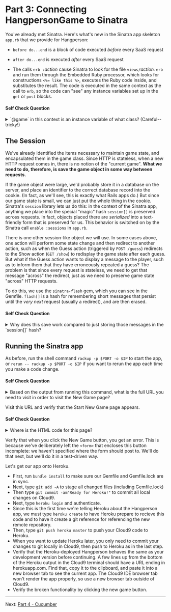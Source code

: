 
Part 3: Connecting HangpersonGame to Sinatra
============================================

You've already met Sinatra.  Here's what's new in the Sinatra app
skeleton `app.rb` that we provide for Hangperson:

* `before do...end` is a block of code executed *before* every SaaS
request

* `after do...end` is executed *after* every SaaS request
 
* The calls  `erb :`*action* cause Sinatra to look for the file
`views/`*action*`.erb` and run them through the Embedded Ruby processor,
which looks for constructions `<%= like this %>`, executes the Ruby code
inside, and substitutes the result.  The code is executed in the same
context as the call to `erb`, so the code can "see" any instance
variables set up in the `get` or `post` blocks.

#### Self Check Question

<details>
  <summary>`@game` in this context is an instance variable of what
class?  (Careful-- tricky!)</summary>
  <p><blockquote>It's an instance variable of the `HangpersonApp` class in the app.rb file.  Remember we are dealing
with two Ruby classes here: the `HangpersonGame` class encapsulates
the game logic itself (that is, the Model in model-view-controller),
whereas `HangpersonApp` encapsulates the logic that lets us deliver
the game as SaaS (you can roughly think of it as the Controller logic
plus the ability to render the views via `erb`).</blockquote></p>
</details>

The Session
-----------

We've already identified the items necessary to maintain game state, and
encapsulated them in the game class.
Since HTTP is stateless, when a new HTTP request comes in, there is no
notion of the "current game".  **What we need to do, therefore, is save the game
object in some way between requests.**

If the game object were large, we'd probably store it in a database on
the server, and place an identifier to the correct database record into
the cookie.  (In fact, as we'll see, this is exactly what Rails apps
do.)
But since our game state is small, we can just put the whole
thing in the cookie.  Sinatra's `session` library lets us do this: in
the context of the Sinatra app, anything we place into the special
"magic" hash `session[]` is preserved across requests.  In fact,
objects placed there are *serialized* into a text-friendly form that is
preserved for us.  This behavior is switched on by the Sinatra call
`enable :sessions` in `app.rb`.

There is one other session-like object we will use.  In some cases
above, one action will perform some state change and then redirect to
another action, such as when the Guess action (triggered by `POST
/guess`) redirects to the Show action (`GET /show`) to redisplay the
game state after each guess.  But what if the Guess action wants to
display a message to the player, such as to inform them that they have
erroneously repeated a guess?  The problem is that since every request
is stateless, we need to get that message "across" the redirect, just as
we need to preserve game state "across" HTTP requests.

To do this, we use the `sinatra-flash` gem, which you can see in the
Gemfile.  `flash[]` is a hash for remembering short messages that
persist until the *very next* request (usually a redirect), and are then
erased. 

#### Self Check Question

<details>
  <summary>Why does this save work compared to just storing those
messages in the `session[]` hash?</summary>
  <p><blockquote>When we put something in `session[]` it stays there until we delete
it.  The common case for a message that must survive a redirect is
that it should only be shown once; `flash[]` includes the extra
functionality of erasing the messages after the next request.</blockquote></p>
</details>

Running the Sinatra app
-----------------------

As before, run the shell command `rackup -p $PORT -o $IP` to start the app, or `rerun -- rackup -p $PORT -o $IP` if you want to rerun the app each time you make a code change.  

#### Self Check Question

<details>
  <summary>Based on the output from running this command, what is the
full URL you need to visit in order to visit the New Game page?</summary>
  <p><blockquote>The web server connected to Sinatra is running on Cloud9, so the first part of the URL is something like `http://your-workspace-name.c9.io`.
The Ruby code `get '/new' do...` in `app.rb` renders the New Game
page, so the full URL is in the form `http://your-workspace-name.c9.io/new`.</blockquote></p>
</details>

Visit this URL and verify that the Start New Game page appears. 

#### Self Check Question

<details>
  <summary>Where is the HTML code for this page?</summary>
  <p><blockquote>It's in `views/new.erb`, which is processed into HTML by the `erb
:new` directive.</blockquote></p>
</details>

Verify that when you click the New Game button, you get an error.  This
is because we've deliberately left the `<form>` that encloses this
button incomplete: we haven't specified where the form should post to.
We'll do that next, but we'll do it in a test-driven way.

Let's get our app onto Heroku.
* First, run `bundle install` to make sure our Gemfile and Gemfile.lock are in sync.
* Next, type `git add -A` to stage all changed files (including Gemfile.lock)
* Then type `git commit -am"Ready for Heroku!"` to commit all local changes on Cloud9.
* Next, type `heroku login` and authenticate.
* Since this is the first time we're telling Heroku about the Hangperson app, we must type `heroku create` to have Heroku prepare to recieve this code and to have it create a git reference for referencing the new remote repository. 
* Then, type `git push heroku master` to push your Cloud9 code to Heroku. 
* When you want to update Heroku later, you only need to commit your changes to git locally in Cloud9, then push to Heroku as in the last step. 
* Verify that the Heroku-deployed Hangperson behaves the same as your development version before continuing. A few lines up from the bottom of the Heroku output in the Cloud9 terminal should have a URL ending in herokuapp.com. Find that, copy it to the clipboard, and paste it into a new browser tab to see the current app. The Cloud9 IDE browser tab won't render the app properly, so use a new browser tab outside of Cloud9.
* Verify the broken functionality by clicking the new game button.

-----

Next: [Part 4 - Cucumber](part_4_cucumber.md)

